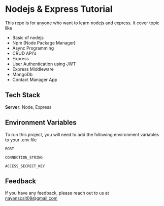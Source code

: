
# Nodejs & Express Tutorial
This repo is for anyone who want to learn nodejs and express. It cover topic like

* Basic of nodejs
* Npm (Node Package Manager)
* Async Programming 
* CRUD API's
* Express 
* User Authentication using JWT
* Express Middleware
* MongoDb 
* Contact Manager App

## Tech Stack

**Server:** Node, Express


## Environment Variables

To run this project, you will need to add the following environment variables to your .env file

`PORT`

`CONNECTION_STRING`

`ACCESS_SECRECT_KEY`


## Feedback

If you have any feedback, please reach out to us at nayanscsit09@gmail.com

